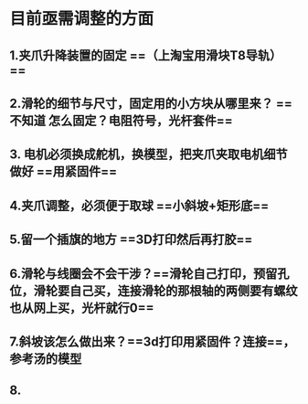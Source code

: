 # 目前亟需调整的方面

## 1.夹爪升降装置的固定  ==（上淘宝用滑块T8导轨）==

## 2.滑轮的细节与尺寸，固定用的小方块从哪里来？ ==不知道 怎么固定？电阻符号，光杆套件== 

## 3. 电机必须换成舵机，换模型，把夹爪夹取电机细节做好  ==用紧固件==

## 4.夹爪调整，必须便于取球     ==小斜坡+矩形底==

## 5.留一个插旗的地方  ==3D打印然后再打胶==

## 6.滑轮与线圈会不会干涉？==滑轮自己打印，预留孔位，滑轮要自己买，连接滑轮的那根轴的两侧要有螺纹也从网上买，光杆就行0==

## 7.斜坡该怎么做出来？==3d打印用紧固件？连接==，参考汤的模型

## 8.













